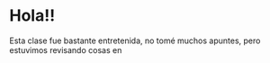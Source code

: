 # Hola!!

Esta clase fue bastante entretenida, no tomé muchos apuntes, pero estuvimos revisando cosas en 
